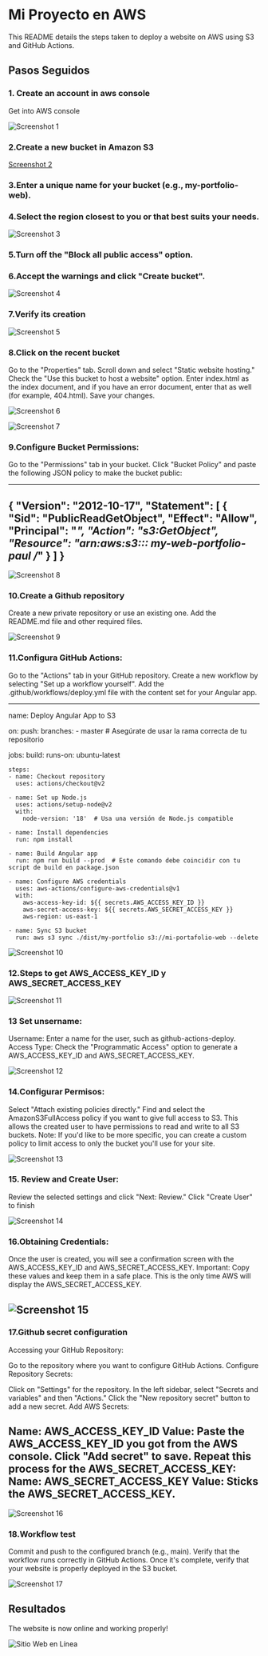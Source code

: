 # Mi Proyecto en AWS

This README details the steps taken to deploy a website on AWS using S3 and GitHub Actions.

## Pasos Seguidos

### 1. Create an account in aws console

Get into AWS console

![Screenshot 1](/src/assets/Screenshots/1..png)

### 2.Create a new bucket in Amazon S3

[Screenshot 2](/src/assets/Screenshots/2.png)

### 3.Enter a unique name for your bucket (e.g., my-portfolio-web).
### 4.Select the region closest to you or that best suits your needs.

![Screenshot 3](/src/assets/Screenshots/3.png)
### 5.Turn off the "Block all public access" option.
### 6.Accept the warnings and click "Create bucket".

![Screenshot 4](/src/assets/Screenshots/4.png)

### 7.Verify its creation
![Screenshot 5](/src/assets/Screenshots/5.png)

### 8.Click on the recent bucket
Go to the "Properties" tab.
Scroll down and select "Static website hosting."
Check the "Use this bucket to host a website" option.
Enter index.html as the index document, and if you have an error document, enter that as well (for example, 404.html).
Save your changes.

![Screenshot 6](/src/assets/Screenshots/6.png)

![Screenshot 7](/src/assets/Screenshots/7.png)

### 9.Configure Bucket Permissions:
Go to the "Permissions" tab in your bucket.
Click "Bucket Policy" and paste the following JSON policy to make the bucket public:

------------------------------
{
    "Version": "2012-10-17",
    "Statement": [
        {
            "Sid": "PublicReadGetObject",
            "Effect": "Allow",
            "Principal": "*",
            "Action": "s3:GetObject",
            "Resource": "arn:aws:s3::: my-web-portfolio-paul /*"
        }
    ]
}
--------------------------------
![Screenshot 8](/src/assets/Screenshots/8.png)

### 10.Create a Github repository

Create a new private repository or use an existing one.
Add the README.md file and other required files.

![Screenshot 9](/src/assets/Screenshots/9.png)

### 11.Configura GitHub Actions:
Go to the "Actions" tab in your GitHub repository.
Create a new workflow by selecting "Set up a workflow yourself".
Add the .github/workflows/deploy.yml file with the content set for your Angular app.

-----------------------------------------------------
name: Deploy Angular App to S3

on:
  push:
    branches:
      - master  # Asegúrate de usar la rama correcta de tu repositorio

jobs:
  build:
    runs-on: ubuntu-latest

    steps:
    - name: Checkout repository
      uses: actions/checkout@v2

    - name: Set up Node.js
      uses: actions/setup-node@v2
      with:
        node-version: '18'  # Usa una versión de Node.js compatible

    - name: Install dependencies
      run: npm install

    - name: Build Angular app
      run: npm run build --prod  # Este comando debe coincidir con tu script de build en package.json

    - name: Configure AWS credentials
      uses: aws-actions/configure-aws-credentials@v1
      with:
        aws-access-key-id: ${{ secrets.AWS_ACCESS_KEY_ID }}
        aws-secret-access-key: ${{ secrets.AWS_SECRET_ACCESS_KEY }}
        aws-region: us-east-1

    - name: Sync S3 bucket
      run: aws s3 sync ./dist/my-portfolio s3://mi-portafolio-web --delete

![Screenshot 10](/src/assets/Screenshots/10.png)

### 12.Steps to get AWS_ACCESS_KEY_ID y AWS_SECRET_ACCESS_KEY

![Screenshot 11](/src/assets/Screenshots/11.png)

### 13 Set unsername:
Username: Enter a name for the user, such as github-actions-deploy.
Access Type: Check the "Programmatic Access" option to generate a AWS_ACCESS_KEY_ID and AWS_SECRET_ACCESS_KEY.


![Screenshot 12](/src/assets/Screenshots/12.png)

### 14.Configurar Permisos:
Select "Attach existing policies directly."
Find and select the AmazonS3FullAccess policy if you want to give full access to S3. This allows the created user to have permissions to read and write to all S3 buckets.
Note: If you'd like to be more specific, you can create a custom policy to limit access to only the bucket you'll use for your site.


![Screenshot 13](/src/assets/Screenshots/13.png)

### 15. Review and Create User:

Review the selected settings and click "Next: Review."
Click "Create User" to finish 

![Screenshot 14](/src/assets/Screenshots/14.png)

### 16.Obtaining Credentials:
Once the user is created, you will see a confirmation screen with the AWS_ACCESS_KEY_ID and AWS_SECRET_ACCESS_KEY.
Important: Copy these values and keep them in a safe place. This is the only time AWS will display the AWS_SECRET_ACCESS_KEY.


![Screenshot 15](/src/assets/Screenshots/15.png)
----------------------------------------------------
### 17.Github secret configuration
Accessing your GitHub Repository:

Go to the repository where you want to configure GitHub Actions.
Configure Repository Secrets:

Click on "Settings" for the repository.
In the left sidebar, select "Secrets and variables" and then "Actions."
Click the "New repository secret" button to add a new secret.
Add AWS Secrets:

Name: AWS_ACCESS_KEY_ID
Value: Paste the AWS_ACCESS_KEY_ID you got from the AWS console.
Click "Add secret" to save.
Repeat this process for the AWS_SECRET_ACCESS_KEY:
Name: AWS_SECRET_ACCESS_KEY
Value: Sticks the AWS_SECRET_ACCESS_KEY.
---------------------------------------------------
![Screenshot 16](/src/assets/Screenshots/16.png)

### 18.Workflow test
Commit and push to the configured branch (e.g., main).
Verify that the workflow runs correctly in GitHub Actions.
Once it's complete, verify that your website is properly deployed in the S3 bucket.

![Screenshot 17](/src/assets/Screenshots/17.png)



## Resultados

The website is now online and working properly!

![Sitio Web en Línea](/src/assets/Screenshots/18.png)

